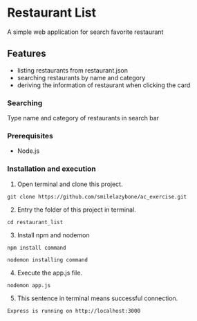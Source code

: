# Restaurant List
A simple web application for search favorite restaurant

## Features
- listing restaurants from restaurant.json
- searching restaurants by name and category
- deriving the information of restaurant when clicking the card

### Searching
Type name and category of restaurants in search bar

### Prerequisites
- Node.js

### Installation and execution
1. Open terminal and clone this project.
```
git clone https://github.com/smilelazybone/ac_exercise.git
```
2. Entry the folder of this project in terminal.
```
cd restaurant_list
```
3. Install npm and nodemon
```
npm install command
```
```
nodemon installing command
```
4. Execute the app.js file.
```
nodemon app.js
```
5. This sentence in terminal means successful connection.
```
Express is running on http://localhost:3000
```
